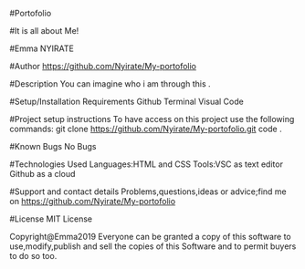 #Portofolio

#It is all about Me!

#Emma NYIRATE

#Author
https://github.com/Nyirate/My-portofolio

#Description
You can imagine who i am through this .

#Setup/Installation Requirements
Github
Terminal
Visual Code

#Project setup instructions
To have access on this project use the following commands:
git clone https://github.com/Nyirate/My-portofolio.git
code .

#Known Bugs
No Bugs

#Technologies Used
Languages:HTML and CSS 
Tools:VSC as text editor
      Github as a cloud

#Support and contact details
Problems,questions,ideas or advice;find me on https://github.com/Nyirate/My-portofolio

#License
MIT License

Copyright@Emma2019 
Everyone can be granted a copy of this software to use,modify,publish and sell the copies of this Software and to permit buyers to do so too.